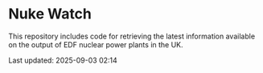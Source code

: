 # Nuke Watch

This repository includes code for retrieving the latest information available on the output of EDF nuclear power plants in the UK.

Last updated: 2025-09-03 02:14